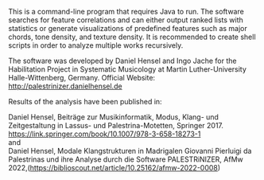 This is a command-line program that requires Java to run. The software searches for feature correlations and can either output ranked lists with statistics or generate visualizations of predefined features such as major chords, tone density, and texture density.
It is recommended to create shell scripts in order to analyze multiple works recursively.

The software was developed by Daniel Hensel and Ingo Jache for the Habilitation Project in Systematic Musicology at Martin Luther-University Halle-Wittenberg, Germany. Official Website:
http://palestrinizer.danielhensel.de

Results of the analysis have been published in:

Daniel Hensel, Beiträge zur Musikinformatik, Modus, Klang- und Zeitgestaltung in Lassus- und Palestrina-Motetten, Springer 2017. https://link.springer.com/book/10.1007/978-3-658-18273-1 <br>
and <br>
Daniel Hensel, Modale Klangstrukturen in Madrigalen Giovanni Pierluigi da Palestrinas und ihre Analyse durch die Software PALESTRiNIZER, AfMw 2022,(https://biblioscout.net/article/10.25162/afmw-2022-0008)
